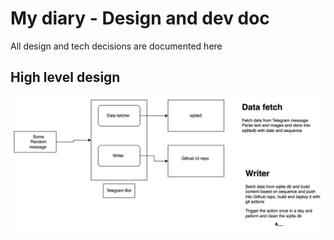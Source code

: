 # My diary - Design and dev doc

All design and tech decisions are documented here

## High level design

![architecture](static/arch.png "high level design")
